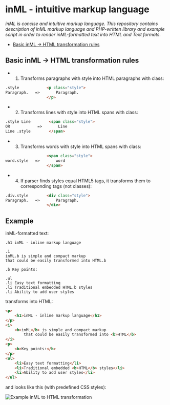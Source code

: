 # inML - intuitive markup language

*inML is concise and intuitive markup language. This repository contains description of inML markup language
and PHP-written library and example script in order to render inML-formatted text into HTML and Text formats.*

* [Basic inML -> HTML transformation rules](https://github.com/ptrofimov/inml/edit/master/readme.md#basic-inml---html-transformation-rules)

## Basic inML -> HTML transformation rules

* 1. Transforms paragraphs with style into HTML paragraphs with class:

```html
.style            <p class="style">
Paragraph.   =>       Paragraph.
                  </p>
```

* 2. Transforms lines with style into HTML spans with class:

```html
.style Line        <span class="style">
OR            =>       Line
Line .style        </span>
```

* 3. Transforms words with style into HTML spans with class:

```html
                  <span class="style">
word.style   =>       word
                  </span>
```

* 4. If parser finds styles equal HTML5 tags,
it transforms them to corresponding tags (not classes):

```html
.div.style        <div class="style">
Paragraph.   =>       Paragraph.
                  </div>
```


## Example

inML-formatted text:

```text
.h1 inML - inline markup language

.i
inML.b is simple and compact markup
that could be easily transformed into HTML.b

.b Key points:

.ul
.li Easy text formatting
.li Traditional embedded HTML.b styles
.li Ability to add user styles
```

transforms into HTML:

```html
<p>
    <h1>inML - inline markup language</h1>
</p>
<i>
    <b>inML</b> is simple and compact markup
        that could be easily transformed into <b>HTML</b>
</i>
<p>
    <b>Key points:</b>
</p>
<ul>
    <li>Easy text formatting</li>
    <li>Traditional embedded <b>HTML</b> styles</li>
    <li>Ability to add user styles</li>
</ul>
```

and looks like this (with predefined CSS styles):

![Example inML to HTML transformation](https://raw.github.com/ptrofimov/inml/master/examples/example.jpg)
